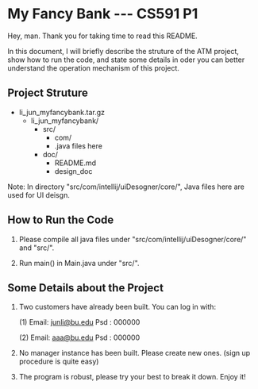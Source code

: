 <!--
 * @Description: In User Settings Edit
 * @Author:Jun Li
 * @BUID: U73344054
 * @Date: 2019-10-19 19:37:00
 * @LastEditTime: 2019-10-20 00:15:22
 * @LastEditors: Please set LastEditors
 -->
# My Fancy Bank --- CS591 P1

Hey, man. Thank you for taking time to read this README.

In this document, I will briefly describe the struture of the ATM project, show how to run the code, and state some details in oder you can better understand the operation mechanism of this project.

## Project Struture

- li_jun_myfancybank.tar.gz
    - li_jun_myfancybank/
        - src/
            - com/
            - .java files here
        - doc/
            - README.md
            - design_doc

Note: In directory "src/com/intellij/uiDesogner/core/", Java files here are used for UI deisgn.

## How to Run the Code

1. Please compile all java files under "src/com/intellij/uiDesogner/core/" and "src/".

2. Run main() in Main.java under "src/".

## Some Details about the Project

1. Two customers have already been built. You can log in with:

    (1) Email: junli@bu.edu Psd : 000000

    (2) Email: aaa@bu.edu Psd : 000000

2. No manager instance has been built. Please create new ones. (sign up procedure is quite easy)

3. The program is robust, please try your best to break it down. Enjoy it!
